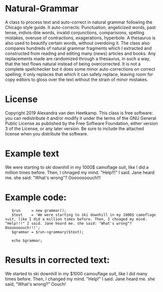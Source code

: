 # Natural-Grammar

A class to process text and auto-correct in natural grammar following the Chicago style guide. It auto-corrects: Punctuation, angelicized words, past tense, indivis-ible words, invalid conjunctions, comparisions, spelling mistakes, overuse of contractions, exagerations, hyperbole. A thesaurus is also used to beautify certain words, without overdoing it. The class also compares hundreds of natural grammar fragments which I extracted and constructed from reading and editing many (news) articles and books. Any replacements made are randomized through a thesaurus, in such a way, that the text flows natural instead of being overcorrected. It is not a complete spellchecker but it does some minor auto-corrections on correct spelling; it only replaces that which it can safely replace, leaving room for copy editors to gloss over the text without the strain of minor mistakes.

# License
Copyright 2019 Alexandra van den Heetkamp.
This class is free software: you can redistribute it and/or modify it under the terms of the GNU General Public License as published      by the Free Software Foundation, either version 3 of the License, or any later version. Be sure to include the attached license when you distribute the software.         

# Example text

We were starting to ski downhill in my 1000$ camoflage suit, like I did a million times before. 
Then, I chnaged my mind. 
"Help!!!" I said. 
Jane heard me. 
she said: "What's wrong"? 
Oooooooouch!!!

# Example code:
       $run     = new grammar();
       $text    = 'We were starting to ski downhill in my 1000$ camoflage suit, like I did a million times before. Then, I chnaged my mind. "Help!!!" I said. Jane heard me. she said: "What's wrong"? Oooooooouch!!!';
       $grammar = $run->grammary($text);
       
       echo $grammar;


# Results in corrected text: 

We started to ski downhill in my $1000 camouflage suit, like I did many times before. 
Then, I changed my mind. 
"Help!" I said. 
Jane heard me. 
she said, "What's wrong?" 
Oouch!
